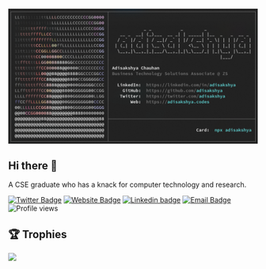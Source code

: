 ![npx-card](https://raw.githubusercontent.com/adisakshya/card/master/screenshots/adisakshya.png)

## Hi there 👋

A CSE graduate who has a knack for computer technology and research.

[![Twitter Badge](https://img.shields.io/badge/-adisakshya-00acee?style=flat&logo=twitter&logoColor=white&link=https://twitter.com/adisakshya)](https://www.twitter.com/adisakshya)
[![Website Badge](https://img.shields.io/badge/-adisakshya.codes-purple?style=flat&logo=firefox&logoColor=white&link=https://adisakshya.codes)](https://adisakshya.codes)
[![Linkedin badge](https://img.shields.io/badge/-adisakshya-blue?style=flat&logo=linkedin&logoColor=white)](https://www.linkedin.com/in/adisakshya-chauhan-a62920151)
[![Email Badge](https://img.shields.io/badge/-hi@adisakshya.codes-c14438?style=flat&logo=Gmail&logoColor=white&link=mailto:hi@adisakshya.codes)](mailto:hi@adisakshya.codes)
![Profile views](https://gpvc.arturio.dev/adisakshya)

## 🏆 Trophies

<div>
  <img src="https://github-profile-trophy.vercel.app/?username=adisakshya&title=MultiLanguage,Commit,Followers,Repositories,PullRequest,Issues&column=7&margin-w=15&margin-h=15"/>
</div>

<br/>

